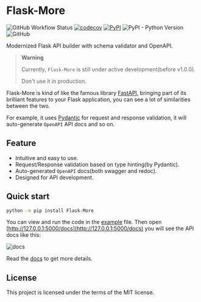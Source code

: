 # Flask-More

![GitHub Workflow Status](https://img.shields.io/github/actions/workflow/status/ischaojie/flask-more/ci.yml?branch=main&style=flat-square)
[![codecov](https://codecov.io/gh/ischaojie/flask-more/branch/main/graph/badge.svg?token=FPBE0LGDCO)](https://codecov.io/gh/ischaojie/flask-more)
[![PyPI](https://img.shields.io/pypi/v/flask-more?style=flat-square)](https://pypi.org/project/Flask-More/)
![PyPI - Python Version](https://img.shields.io/pypi/pyversions/flask-more?style=flat-square)
![GitHub](https://img.shields.io/github/license/ischaojie/flask-more?style=flat-square)

Modernized Flask API builder with schema validator and OpenAPI.


> **Warning**
>
> Currently, `Flask-More` is still under active development(before v1.0.0).
>
> Don't use it in production.

Flask-More is kind of like the famous library [FastAPI](https://github.com/tiangolo/fastapi), bringing part of its brilliant features to your Flask application, you can see a lot of similarities between the two.

For example, it uses [Pydantic](https://github.com/samuelcolvin/pydantic) for request and response validation,
it will auto-generate `OpenAPI` API docs and so on.

## Feature

-   Intuitive and easy to use.
-   Request/Response validation based on type hinting(by Pydantic).
-   Auto-generated `OpenAPI` docs(both swagger and redoc).
-   Designed for API development.

## Quick start

```bash
python -m pip install Flask-More
```

You can view and run the code in the [example](/example/) file.
Then open [http://127.0.0.1:5000/docs](http://127.0.0.1:5000/docs) you will see the API docs like this:

![docs](https://img.chaojie.fun/flask-more-docs.png)

Read the [docs](https://flask-more.chaojie.fun/) to get more details.

## License

This project is licensed under the terms of the MIT license.
